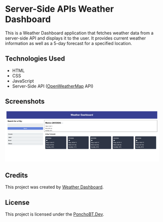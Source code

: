 # Server-Side APIs Weather Dashboard

This is a Weather Dashboard application that fetches weather data from a server-side API and displays it to the user. It provides current weather information as well as a 5-day forecast for a specified location.

## Technologies Used

- HTML
- CSS
- JavaScript
- Server-Side API ([OpenWeatherMap](https://openweathermap.org/) API)


## Screenshots

![Screenshot](/assets/images/weatherdashboard.png)

## Credits

This project was created by [Weather Dashboard](https://ponchobt.github.io/Server-Side-APIs-Weather-Dashboard/).

## License

This project is licensed under the [PonchoBT.Dev](LICENSE).


